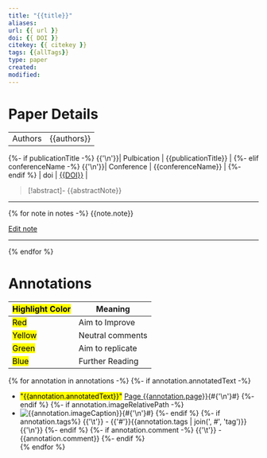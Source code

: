 ```yaml
---
title: "{{title}}"
aliases: 
url: {{ url }} 
doi: {{ DOI }} 
citekey: {{ citekey }}
tags: {{allTags}} 
type: paper
created: 
modified:
---
```


# Paper Details
|             |                                    |
| ----------- | ---------------------------------- |
| Authors     | {{authors}}                        |
{%- if publicationTitle -%}
{{'\n'}}| Pulbication | {{publicationTitle}}               |
{%- elif conferenceName -%}
{{'\n'}}| Conference  | {{conferenceName}}                 |
{%- endif %}
| doi         | [{{DOI}}](https://doi.org/{{DOI}}) |
>[!abstract]-
>{{abstractNote}}

---
{% for note in notes -%}
  {{note.note}}

[Edit note]({{note.desktopURI}})

---
{% endfor %}
# Annotations

| <mark class="hltr-grey"> Highlight Color</mark> | Meaning          |
| ----------------------------------------------- | ---------------- |
| <mark class="hltr-red">Red</mark>               | Aim to Improve   |
| <mark class="hltr-yellow">Yellow</mark>         | Neutral comments |
| <mark class="hltr-green">Green</mark>           | Aim to replicate |
| <mark class="hltr-blue">Blue</mark>             | Further Reading  |

{% for annotation in annotations -%}
  {%- if annotation.annotatedText -%}
- <mark class="hltr-{{annotation.colorCategory | lower}}">"{{annotation.annotatedText}}"</mark> [Page {{annotation.page}}]({{annotation.desktopURI}}){#{'\n'}#}
  {%- endif %}
  {%- if annotation.imageRelativePath -%}
- ![{{annotation.imageCaption}}]({{annotation.imageRelativePath}}){#{'\n'}#}
  {%- endif %}
  {%- if annotation.tags%}
{{'\t'}} - {{'#'}}{{annotation.tags | join(', #', 'tag')}}{{'\n'}}
  {%- endif %}
  {%- if annotation.comment -%}
{{'\t'}} - {{annotation.comment}}
  {%- endif %}
  <br>
{% endfor %}

